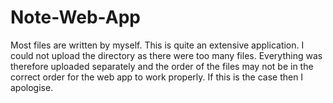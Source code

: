 # Note-Web-App
Most files are written by myself. This is quite an extensive application. I could not upload the directory as there were too many files. Everything was therefore uploaded separately and the order of the files may not be in the correct order for the web app to work properly. If this is the case then I apologise.
